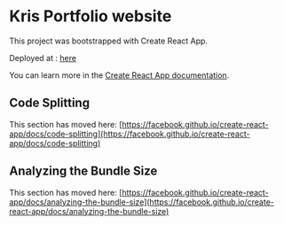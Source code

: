 # Kris Portfolio website

This project was bootstrapped with Create React App.

Deployed at : [here](https://kris1803.github.io/)

You can learn more in the [Create React App documentation](https://facebook.github.io/create-react-app/docs/getting-started).

## Code Splitting

This section has moved here: [https://facebook.github.io/create-react-app/docs/code-splitting](https://facebook.github.io/create-react-app/docs/code-splitting)

## Analyzing the Bundle Size

This section has moved here: [https://facebook.github.io/create-react-app/docs/analyzing-the-bundle-size](https://facebook.github.io/create-react-app/docs/analyzing-the-bundle-size)
